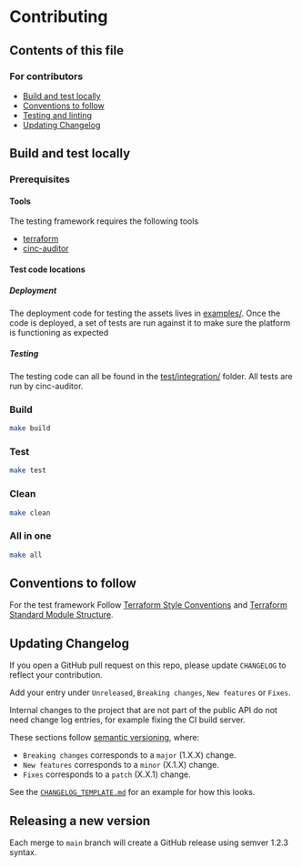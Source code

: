 # Contributing

## Contents of this file

### For contributors

- [Build and test locally](#build-and-test-locally)
- [Conventions to follow](#conventions-to-follow)
- [Testing and linting](#testing-and-linting)
- [Updating Changelog](#updating-changelog)

## Build and test locally

### Prerequisites

#### Tools

The testing framework requires the following tools

- [terraform](https://registry.terraform.io/)
- [cinc-auditor](https://cinc.sh/start/auditor/)

#### Test code locations

##### Deployment

The deployment code for testing the assets lives in [examples/](examples/).
Once the code is deployed, a set of tests are run against it to make sure
the platform is functioning as expected

##### Testing

The testing code can all be found in the [test/integration/](test/integration/) folder.
All tests are run by cinc-auditor.

### Build

``` bash
make build
```

### Test

```bash
make test
```

### Clean

``` bash
make clean
```

### All in one

```bash
make all
```

## Conventions to follow

For the test framework
Follow [Terraform Style Conventions](https://www.terraform.io/docs/language/syntax/style.html)
and [Terraform Standard Module Structure](https://www.terraform.io/docs/language/modules/develop/structure.html).

## Updating Changelog

If you open a GitHub pull request on this repo, please update `CHANGELOG` to
reflect your contribution.

Add your entry under `Unreleased`, `Breaking changes`, `New features` or `Fixes`.

Internal changes to the project that are not part of the public API do not need
change log entries, for example fixing the CI build server.

These sections follow [semantic versioning](https://semver.org/), where:

- `Breaking changes` corresponds to a `major` (1.X.X) change.
- `New features` corresponds to a `minor` (X.1.X) change.
- `Fixes` corresponds to a `patch` (X.X.1) change.

See the [`CHANGELOG_TEMPLATE.md`](CHANGELOG_TEMPLATE.md) for an example for how
this looks.

## Releasing a new version

Each merge to `main` branch will create a GitHub release using semver 1.2.3
syntax.
